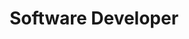 ---
draft: false
name: "Walter Medina"
title: "Software Developer"
avatar:
  { src: "/assets/images/home/classic-hero.jpg", alt: "Walter" }
publishDate: "2022-11-07 15:39"
---